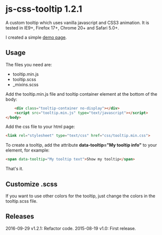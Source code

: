 # js-css-tooltip 1.2.1

A custom tooltip which uses vanilla javascript and CSS3 animation.
It is tested in IE9+, Firefox 17+, Chrome 20+ and Safari 5.0+.

I created a simple [demo page](http://www.mirellavanteulingen.nl/demos/tooltip).

## Usage

The files you need are:
 - tooltip.min.js
 - tooltip.scss
 - _mixins.scss

Add the tooltip.min.js file and tooltip container element at the bottom of the body:
```html
    <div class="tooltip-container no-display"></div>
    <script src="tooltip.min.js" type="text/javascript"></script>
</body>
```

Add the css file to your html page:
```html
<link rel="stylesheet" type="text/css" href="css/tooltip.min.css">
```

To create a tooltip, add the attribute **data-tooltip="My tooltip info"** to your element, for example:
```html
<span data-tooltip="My tooltip text">Show my tooltip</span>
```

That's it.

## Customize .scss
If you want to use other colors for the tooltip, just change the colors in the tooltip.scss file.

## Releases
2016-09-29 v1.2.1: Refactor code.
2015-08-19  v1.0: First release.


